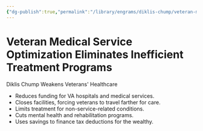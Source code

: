 ```yaml
---
{"dg-publish":true,"permalink":"/library/engrams/diklis-chump/veteran-medical-service-optimization-eliminates-inefficient-treatment-programs/","tags":["DC/Military"]}
---
```


# Veteran Medical Service Optimization Eliminates Inefficient Treatment Programs
Diklis Chump Weakens Veterans' Healthcare
- Reduces funding for VA hospitals and medical services.  
- Closes facilities, forcing veterans to travel farther for care.  
- Limits treatment for non-service-related conditions.  
- Cuts mental health and rehabilitation programs.  
- Uses savings to finance tax deductions for the wealthy.
